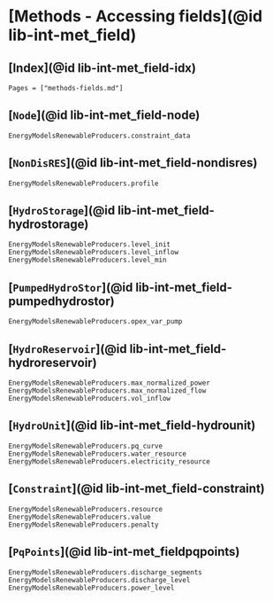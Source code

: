 # [Methods - Accessing fields](@id lib-int-met_field)

## [Index](@id lib-int-met_field-idx)

```@index
Pages = ["methods-fields.md"]
```

## [`Node`](@id lib-int-met_field-node)

```@docs
EnergyModelsRenewableProducers.constraint_data
```

## [`NonDisRES`](@id lib-int-met_field-nondisres)

```@docs
EnergyModelsRenewableProducers.profile
```

## [`HydroStorage`](@id lib-int-met_field-hydrostorage)

```@docs
EnergyModelsRenewableProducers.level_init
EnergyModelsRenewableProducers.level_inflow
EnergyModelsRenewableProducers.level_min
```

## [`PumpedHydroStor`](@id lib-int-met_field-pumpedhydrostor)

```@docs
EnergyModelsRenewableProducers.opex_var_pump
```

## [`HydroReservoir`](@id lib-int-met_field-hydroreservoir)

```@docs
EnergyModelsRenewableProducers.max_normalized_power
EnergyModelsRenewableProducers.max_normalized_flow
EnergyModelsRenewableProducers.vol_inflow
```

## [`HydroUnit`](@id lib-int-met_field-hydrounit)

```@docs
EnergyModelsRenewableProducers.pq_curve
EnergyModelsRenewableProducers.water_resource
EnergyModelsRenewableProducers.electricity_resource
```

## [`Constraint`](@id lib-int-met_field-constraint)

```@docs
EnergyModelsRenewableProducers.resource
EnergyModelsRenewableProducers.value
EnergyModelsRenewableProducers.penalty
```

## [`PqPoints`](@id lib-int-met_fieldpqpoints)

```@docs
EnergyModelsRenewableProducers.discharge_segments
EnergyModelsRenewableProducers.discharge_level
EnergyModelsRenewableProducers.power_level
```
